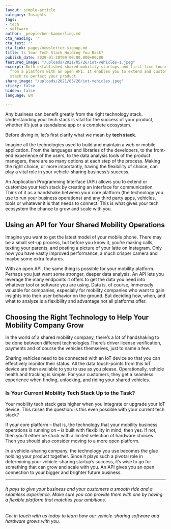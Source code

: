 ```yaml
---
layout: simple-article
category: Insights
tags:
- tech
- software
author: _people/ben-kammerling.md
cta_heading: ''
cta_text: ''
cta_link: pages/newsletter-signup.md
title: Is Your Tech Stack Holding You Back?
publish_date: 2020-01-20T09:00:00.000+00:00
featured_image: "/uploads/2021/05/26/iot-vehicles-1.jpeg"
excerpt: Both established shared mobility startups and first-time founders can benefit
  from a platform with an open API. It enables you to extend and customize your tech
  stack to perfect your product.
share_image: "/uploads/2021/05/26/iot-vehicles.jpeg"
sticky: false
hidden: false
language: EN

---
```

Any business can benefit greatly from the right technology stack. Understanding your tech stack is vital for the success of your product, whether it’s just a standalone app or a complete ecosystem.

Before diving in, let’s first clarify what we mean by **tech stack**.

Imagine all the technologies used to build and maintain a web or mobile application. From the languages and libraries of the developers, to the front-end experience of the users, to the data analysis tools of the product managers, there are so many options at each step of the process. Making the right choice, or more importantly, having the flexibility of choice, can play a vital role in your vehicle-sharing business’s success.

An Application Programming Interface (API) allows you to extend or customize your tech stack by creating an interface for communication. Think of it as a handshake between your core platform (the technology you use to run your business operations) and any third party apps, vehicles, tools or whatever it is that needs to connect. This is what gives your tech ecosystem the chance to grow and scale with you.

## Using an API for Your Shared Mobility Operations

  
Imagine you want to get the latest model of your mobile phone. There may be a small set-up process, but before you know it, you’re making calls, texting your parents, and posting a picture of your latte on Instagram. Only now you have vastly improved performance, a much crisper camera and maybe some extra features.

With an open API, the same thing is possible for your mobility platform. Perhaps you just want some stronger, deeper data analysis. An API lets you leverage the many endpoints it offers to get the data you need into whatever tool or software you are using. Data is, of course, immensely valuable for companies, especially for mobility companies who want to gain insights into their user behavior on the ground. But deciding how, when, and what to analyze is a flexibility and advantage not all platforms offer.

## Choosing the Right Technology to Help Your Mobility Company Grow

In the world of a shared mobility company, there’s a lot of handshaking to be done between different technologies.There’s driver license verification, payments and of course the vehicles themselves, just to name a few.

Sharing vehicles need to be connected with an IoT device so that you can effectively monitor their status. All the data touch-points from this IoT device are then available to you to use as you please. Operationally, vehicle health and tracking is simple. For your customers, they get a seamless experience when finding, unlocking, and riding your shared vehicles.

### Is Your Current Mobility Tech Stack Up to the Task?

Your mobility tech stack gets higher when you integrate or upgrade your IoT device. This raises the question: is this even possible with your current tech stack?

If your core platform – that is, the technology that your mobility business operations is running on – is built with flexibility in mind, then yes. If not, then you’ll either be stuck with a limited selection of hardware choices. Then you should also consider moving to a more open platform.

In a vehicle-sharing company, the technology you use becomes the glue holding your product together. Since it plays such a pivotal role in determining your vehicle-sharing startup’s success, it’s wise to go for something that can grow and scale with you. An API gives you an open connection to your bigger and brighter future business.

***

###### It pays to give your business and your customers a smooth ride and a seamless experience. Make sure you can provide them with one by having a flexible platform that matches your ambitions. 

###### Get in touch with us today to learn how our vehicle-sharing software and hardware grows with you.